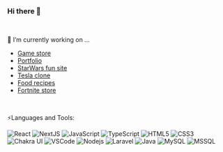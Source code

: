 ### Hi there 👋
<br/>
<!--
- 🔭 I’m currently working on ...
- 🌱 I’m currently learning ...
- 👯 I’m looking to collaborate on ...
- 🤔 I’m looking for help with ...
- 💬 Ask me about ...
- 📫 How to reach me: ...
- 😄 Pronouns: ...
- ⚡ Fun fact: ...
![Tailwindcss](https://img.shields.io/badge/-Tailwind-38B2AC?style=flat-square&logo=tailwind-css&logoColor=white)
![MySQL](https://img.shields.io/badge/-MySQL-black?style=flat-square&logo=mysql&logoColor=white)
-->

🔭 I’m currently working on ...
<br/>
* [Game store](https://m15ha.github.io/react-ecom-gamesstore/)
* [Portfolio](https://m15ha.github.io/react-portfolio001/)
* [StarWars fun site](https://m15ha.github.io/star-wars001/)
* [Tesla clone](https://m15ha.github.io/tsla-clone/)
* [Food recipes](https://m15ha.github.io/pizza/)
* [Fortnite store](https://m15ha.github.io/fortnite/)

<br/>

⚡Languages and Tools:
  <br/>
  <p align="left">   

![React](https://img.shields.io/badge/-React-black?style=flat-square&logo=react)
![NextJS](https://img.shields.io/badge/-Next.js-black?style=flat-square&logo=next.js)
![JavaScript](https://img.shields.io/badge/-JavaScript-black?style=flat-square&logo=javascript)
![TypeScript](https://img.shields.io/badge/-TypeScript-black?style=flat-square&logo=typescript)
![HTML5](https://img.shields.io/badge/-HTML5-E34F26?style=flat-square&logo=html5&logoColor=white)
![CSS3](https://img.shields.io/badge/-CSS3-1572B6?style=flat-square&logo=css3)
![Chakra UI](https://img.shields.io/badge/-Chakra%20UI-black?style=flat-square&logo=chakra%20ui)
![VSCode](https://img.shields.io/badge/-VSCode-black?style=flat-square&logo=Visual%20Studio%20Code&logoColor=blue)
![Nodejs](https://img.shields.io/badge/-Nodejs-black?style=flat-square&logo=Node.js)
![Laravel](https://img.shields.io/badge/-Laravel-black?style=flat-square&logo=laravel)
![Java](https://img.shields.io/badge/-Java-E34A86?style=flat-square&logo=java)
![MySQL](https://img.shields.io/badge/-MySQL-black?style=flat-square&logo=mysql)
![MSSQL](https://img.shields.io/badge/-MSSQL-black?style=flat-square&logo=microsoft%20sql%20server&logoColor=blue)

<br/>

  


